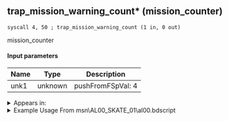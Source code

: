 ## trap_mission_warning_count* (mission_counter)

`syscall 4, 50 ; trap_mission_warning_count (1 in, 0 out)`

mission_counter

#### Input parameters
| Name | Type | Description
|------|------|------------
| unk1   | unknown   | pushFromFSpVal: 4




<details>
	<summary>Appears in:</summary>
| filename | Entity (obj)
|----------|-------------
| msn\AL00_SKATE_01\al00.bdscript       |           
| msn\AL14_MS202_FREE\al14.bdscript       |           
| msn\BB13_KINOKO_XAL\kino.bdscript       |           
| msn\EH03_KINOKO_XEM\kino.bdscript       |           
| msn\HB04_KINOKO_DEM\kino.bdscript       |           
| msn\HE02_MS104D\he02.bdscript       |           
| msn\HE_COLOSSEUM\he_c.bdscript       |           
| msn\HE_COLOSSEUM_2\he_c.bdscript       |           
| msn\HE_COLOSSEUM_2_FOG\he_c.bdscript       |           
| msn\HE_COLOSSEUM_3\he_c.bdscript       |           
| msn\HE_COLOSSEUM_6\he_c.bdscript       |           
| msn\HE_COLOSSEUM_6_FOG\he_c.bdscript       |           
| msn\HE_COLOSSEUM_7\he_c.bdscript       |           
| msn\HE_COLOSSEUM_8\he_c.bdscript       |           
| msn\HE_COLOSSEUM_8_CEL\he_c.bdscript       |           
| msn\HE_COLOSSEUM_8_ONLY\he_c.bdscript       |           
| msn\HE_COLOSSEUM_8_PP\he_c.bdscript       |           
| msn\HE_COLOSSEUM_8_TIT\he_c.bdscript       |           
| msn\HE_COL_1_10\he_c.bdscript       |           
| msn\HE_COL_1_8\he_c.bdscript       |           
| msn\HE_COL_2_10\he_c.bdscript       |           
| msn\HE_COL_4_1\he_c.bdscript       |           
| msn\HE_COL_4_10\he_c.bdscript       |           
| msn\HE_COL_4_2\he_c.bdscript       |           
| msn\HE_COL_4_3\he_c.bdscript       |           
| msn\HE_COL_4_4\he_c.bdscript       |           
| msn\HE_COL_4_5\he_c.bdscript       |           
| msn\HE_COL_4_6\he_c.bdscript       |           
| msn\HE_COL_4_7\he_c.bdscript       |           
| msn\HE_COL_4_8\he_c.bdscript       |           
| msn\HE_COL_4_9\he_c.bdscript       |           
| msn\HE_COL_5\he_c.bdscript       |           
| msn\HE_COL_5_10\he_c.bdscript       |           
| msn\HE_COL_5_8\he_c.bdscript       |           
| msn\HE_COL_6_10\he_c.bdscript       |           
| msn\HE_COL_8PP_BOSS\he_c.bdscript       |           
| msn\HE_COL_8TI_BOSS\he_c.bdscript       |           
| msn\HE_COL_8_10\he_c.bdscript       |           
| msn\HE_COL_8_25\he_c.bdscript       |           
| msn\HE_COL_8_30\he_c.bdscript       |           
| msn\HE_COL_8_31\he_c.bdscript       |           
| msn\HE_COL_8_35\he_c.bdscript       |           
| msn\HE_COL_8_40\he_c.bdscript       |           
| msn\HE_COL_8_45\he_c.bdscript       |           
| msn\HE_COL_8_49\he_c.bdscript       |           
| msn\HE_COL_8_5\he_c.bdscript       |           
| msn\HE_COL_8_50\he_c.bdscript       |           
| msn\HE_COL_8_6\he_c.bdscript       |           
| msn\MU09_KINOKO_VEX\kino.bdscript       |           
| msn\NM07_KINOKO_XIG\kino.bdscript       |           
| msn\NM09_SKATE_01\nm09.bdscript       |           
| msn\NM10_MS203_FREE\nm10.bdscript       |           
| msn\PO01_MS501_FREE\po01.bdscript       |           
| msn\PO06_MS101_FREE\po06.bdscript       |           
| msn\PO07_MS201_FREE\po07.bdscript       |           
| msn\PO08_MS301_FREE\po08.bdscript       |           
| msn\TR02_MS102_FREE\tr02.bdscript       |           
| msn\TT07_CLEAN_02\tt07.bdscript       |           
| msn\TT07_SKATE_01\tt07.bdscript       |           
| msn\TT14_KINOKO_LAR\kino.bdscript       |           
| msn\TT25_KINOKO_AXE\kino.bdscript       |           
| msn\TT40_KINOKO_AXE\kino.bdscript       |           
| obj\N_CM020_BTL\n_cm.bdscript       | ((N) Lexaeus (BTL) (CM))          

</details>

<details>
	<summary>Example Usage From msn\AL00_SKATE_01\al00.bdscript</summary>
```
L67:
 popToSp 4
 popToSp 0
 pushFromFSpVal 0
 pushFromFSp 4
 pushFromFSpVal 4
 syscall 4, 29 ; trap_mission_get_count (1 in, 1 out)
 syscall 4, 37 ; trap_score_update (3 in, 1 out)
 jz L100
 pushFromFSp 4
 pushImm 3
 sub 
 msbi 
 jz L98
 pushFromFSpVal 4
 syscall 4, 50 ; trap_mission_warning_count (1 in, 0 out)
 jmp L98
```
</details>


